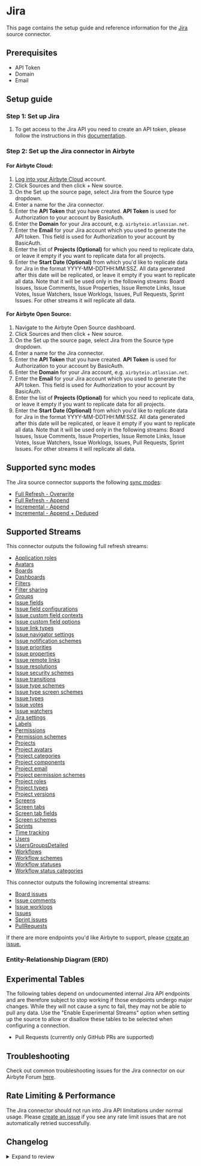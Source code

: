 # Jira

<HideInUI>

This page contains the setup guide and reference information for the [Jira](https://developer.atlassian.com/cloud/jira/platform/) source connector.

</HideInUI>

## Prerequisites

- API Token
- Domain
- Email

## Setup guide

### Step 1: Set up Jira

1. To get access to the Jira API you need to create an API token, please follow the instructions in this [documentation](https://support.atlassian.com/atlassian-account/docs/manage-api-tokens-for-your-atlassian-account/).

### Step 2: Set up the Jira connector in Airbyte

<!-- env:cloud -->

#### For Airbyte Cloud:

1. [Log into your Airbyte Cloud](https://cloud.airbyte.com/workspaces) account.
2. Click Sources and then click + New source.
3. On the Set up the source page, select Jira from the Source type dropdown.
4. Enter a name for the Jira connector.
5. Enter the **API Token** that you have created. **API Token** is used for Authorization to your account by BasicAuth.
6. Enter the **Domain** for your Jira account, e.g. `airbyteio.atlassian.net`.
7. Enter the **Email** for your Jira account which you used to generate the API token. This field is used for Authorization to your account by BasicAuth.
8. Enter the list of **Projects (Optional)** for which you need to replicate data, or leave it empty if you want to replicate data for all projects.
9. Enter the **Start Date (Optional)** from which you'd like to replicate data for Jira in the format YYYY-MM-DDTHH:MM:SSZ. All data generated after this date will be replicated, or leave it empty if you want to replicate all data. Note that it will be used only in the following streams: Board Issues, Issue Comments, Issue Properties, Issue Remote Links, Issue Votes, Issue Watchers, Issue Worklogs, Issues, Pull Requests, Sprint Issues. For other streams it will replicate all data.

<!-- /env:cloud -->

<!-- env:oss -->
#### For Airbyte Open Source:

1. Navigate to the Airbyte Open Source dashboard.
2. Click Sources and then click + New source.
3. On the Set up the source page, select Jira from the Source type dropdown.
4. Enter a name for the Jira connector.
5. Enter the **API Token** that you have created. **API Token** is used for Authorization to your account by BasicAuth.
6. Enter the **Domain** for your Jira account, e.g. `airbyteio.atlassian.net`.
7. Enter the **Email** for your Jira account which you used to generate the API token. This field is used for Authorization to your account by BasicAuth.
8. Enter the list of **Projects (Optional)** for which you need to replicate data, or leave it empty if you want to replicate data for all projects.
9. Enter the **Start Date (Optional)** from which you'd like to replicate data for Jira in the format YYYY-MM-DDTHH:MM:SSZ. All data generated after this date will be replicated, or leave it empty if you want to replicate all data. Note that it will be used only in the following streams: Board Issues, Issue Comments, Issue Properties, Issue Remote Links, Issue Votes, Issue Watchers, Issue Worklogs, Issues, Pull Requests, Sprint Issues. For other streams it will replicate all data.

<!-- /env:oss -->

## Supported sync modes

The Jira source connector supports the following [sync modes](https://docs.airbyte.com/cloud/core-concepts/#connection-sync-modes):

- [Full Refresh - Overwrite](https://docs.airbyte.com/understanding-airbyte/connections/full-refresh-overwrite/)
- [Full Refresh - Append](https://docs.airbyte.com/understanding-airbyte/connections/full-refresh-append)
- [Incremental - Append](https://docs.airbyte.com/understanding-airbyte/connections/incremental-append)
- [Incremental - Append + Deduped](https://docs.airbyte.com/understanding-airbyte/connections/incremental-append-deduped)

## Supported Streams

This connector outputs the following full refresh streams:

- [Application roles](https://developer.atlassian.com/cloud/jira/platform/rest/v3/api-group-application-roles/#api-rest-api-3-applicationrole-get)
- [Avatars](https://developer.atlassian.com/cloud/jira/platform/rest/v3/api-group-avatars/#api-rest-api-3-avatar-type-system-get)
- [Boards](https://developer.atlassian.com/cloud/jira/software/rest/api-group-other-operations/#api-agile-1-0-board-get)
- [Dashboards](https://developer.atlassian.com/cloud/jira/platform/rest/v3/api-group-dashboards/#api-rest-api-3-dashboard-get)
- [Filters](https://developer.atlassian.com/cloud/jira/platform/rest/v3/api-group-filters/#api-rest-api-3-filter-search-get)
- [Filter sharing](https://developer.atlassian.com/cloud/jira/platform/rest/v3/api-group-filter-sharing/#api-rest-api-3-filter-id-permission-get)
- [Groups](https://developer.atlassian.com/cloud/jira/platform/rest/v3/api-group-groups/#api-rest-api-3-groups-picker-get)
- [Issue fields](https://developer.atlassian.com/cloud/jira/platform/rest/v3/api-group-issue-fields/#api-rest-api-3-field-get)
- [Issue field configurations](https://developer.atlassian.com/cloud/jira/platform/rest/v3/api-group-issue-field-configurations/#api-rest-api-3-fieldconfiguration-get)
- [Issue custom field contexts](https://developer.atlassian.com/cloud/jira/platform/rest/v3/api-group-issue-custom-field-contexts/#api-rest-api-3-field-fieldid-context-get)
- [Issue custom field options](https://developer.atlassian.com/cloud/jira/platform/rest/v3/api-group-issue-custom-field-options/#api-rest-api-3-field-fieldid-context-contextid-option-get)
- [Issue link types](https://developer.atlassian.com/cloud/jira/platform/rest/v3/api-group-issue-link-types/#api-rest-api-3-issuelinktype-get)
- [Issue navigator settings](https://developer.atlassian.com/cloud/jira/platform/rest/v3/api-group-issue-navigator-settings/#api-rest-api-3-settings-columns-get)
- [Issue notification schemes](https://developer.atlassian.com/cloud/jira/platform/rest/v3/api-group-issue-notification-schemes/#api-rest-api-3-notificationscheme-get)
- [Issue priorities](https://developer.atlassian.com/cloud/jira/platform/rest/v3/api-group-issue-priorities/#api-rest-api-3-priority-get)
- [Issue properties](https://developer.atlassian.com/cloud/jira/platform/rest/v3/api-group-issue-properties/#api-rest-api-3-issue-issueidorkey-properties-propertykey-get)
- [Issue remote links](https://developer.atlassian.com/cloud/jira/platform/rest/v3/api-group-issue-remote-links/#api-rest-api-3-issue-issueidorkey-remotelink-get)
- [Issue resolutions](https://developer.atlassian.com/cloud/jira/platform/rest/v3/api-group-issue-resolutions/#api-rest-api-3-resolution-search-get)
- [Issue security schemes](https://developer.atlassian.com/cloud/jira/platform/rest/v3/api-group-issue-security-schemes/#api-rest-api-3-issuesecurityschemes-get)
- [Issue transitions](https://developer.atlassian.com/cloud/jira/platform/rest/v3/api-group-issues/#api-rest-api-3-issue-issueidorkey-transitions-get)
- [Issue type schemes](https://developer.atlassian.com/cloud/jira/platform/rest/v3/api-group-issue-type-schemes/#api-rest-api-3-issuetypescheme-get)
- [Issue type screen schemes](https://developer.atlassian.com/cloud/jira/platform/rest/v3/api-group-issue-type-screen-schemes/#api-rest-api-3-issuetypescreenscheme-get)
- [Issue types](https://developer.atlassian.com/cloud/jira/platform/rest/v3/api-group-issue-types/#api-group-issue-types)
- [Issue votes](https://developer.atlassian.com/cloud/jira/platform/rest/v3/api-group-issue-votes/#api-group-issue-votes)
- [Issue watchers](https://developer.atlassian.com/cloud/jira/platform/rest/v3/api-group-issue-watchers/#api-rest-api-3-issue-issueidorkey-watchers-get)
- [Jira settings](https://developer.atlassian.com/cloud/jira/platform/rest/v3/api-group-jira-settings/#api-rest-api-3-application-properties-get)
- [Labels](https://developer.atlassian.com/cloud/jira/platform/rest/v3/api-group-labels/#api-rest-api-3-label-get)
- [Permissions](https://developer.atlassian.com/cloud/jira/platform/rest/v3/api-group-permissions/#api-rest-api-3-mypermissions-get)
- [Permission schemes](https://developer.atlassian.com/cloud/jira/platform/rest/v3/api-group-permission-schemes/#api-rest-api-3-permissionscheme-get)
- [Projects](https://developer.atlassian.com/cloud/jira/platform/rest/v3/api-group-projects/#api-rest-api-3-project-search-get)
- [Project avatars](https://developer.atlassian.com/cloud/jira/platform/rest/v3/api-group-project-avatars/#api-rest-api-3-project-projectidorkey-avatars-get)
- [Project categories](https://developer.atlassian.com/cloud/jira/platform/rest/v3/api-group-project-categories/#api-rest-api-3-projectcategory-get)
- [Project components](https://developer.atlassian.com/cloud/jira/platform/rest/v3/api-group-project-components/#api-rest-api-3-project-projectidorkey-component-get)
- [Project email](https://developer.atlassian.com/cloud/jira/platform/rest/v3/api-group-project-email/#api-rest-api-3-project-projectid-email-get)
- [Project permission schemes](https://developer.atlassian.com/cloud/jira/platform/rest/v3/api-group-project-permission-schemes/#api-group-project-permission-schemes)
- [Project roles](https://developer.atlassian.com/cloud/jira/platform/rest/v3/api-group-project-roles#api-rest-api-3-role-get)
- [Project types](https://developer.atlassian.com/cloud/jira/platform/rest/v3/api-group-project-types/#api-rest-api-3-project-type-get)
- [Project versions](https://developer.atlassian.com/cloud/jira/platform/rest/v3/api-group-project-versions/#api-rest-api-3-project-projectidorkey-version-get)
- [Screens](https://developer.atlassian.com/cloud/jira/platform/rest/v3/api-group-screens/#api-rest-api-3-screens-get)
- [Screen tabs](https://developer.atlassian.com/cloud/jira/platform/rest/v3/api-group-screen-tabs/#api-rest-api-3-screens-screenid-tabs-get)
- [Screen tab fields](https://developer.atlassian.com/cloud/jira/platform/rest/v3/api-group-screen-tab-fields/#api-rest-api-3-screens-screenid-tabs-tabid-fields-get)
- [Screen schemes](https://developer.atlassian.com/cloud/jira/platform/rest/v3/api-group-screen-schemes/#api-rest-api-3-screenscheme-get)
- [Sprints](https://developer.atlassian.com/cloud/jira/software/rest/api-group-board/#api-rest-agile-1-0-board-boardid-sprint-get)
- [Time tracking](https://developer.atlassian.com/cloud/jira/platform/rest/v3/api-group-time-tracking/#api-rest-api-3-configuration-timetracking-list-get)
- [Users](https://developer.atlassian.com/cloud/jira/platform/rest/v3/api-group-user-search/#api-rest-api-3-user-search-get)
- [UsersGroupsDetailed](https://developer.atlassian.com/cloud/jira/platform/rest/v3/api-group-users/#api-rest-api-3-user-get)
- [Workflows](https://developer.atlassian.com/cloud/jira/platform/rest/v3/api-group-workflows/#api-rest-api-3-workflow-search-get)
- [Workflow schemes](https://developer.atlassian.com/cloud/jira/platform/rest/v3/api-group-workflow-schemes/#api-rest-api-3-workflowscheme-get)
- [Workflow statuses](https://developer.atlassian.com/cloud/jira/platform/rest/v3/api-group-workflow-statuses/#api-rest-api-3-status-get)
- [Workflow status categories](https://developer.atlassian.com/cloud/jira/platform/rest/v3/api-group-workflow-status-categories/#api-rest-api-3-statuscategory-get)

This connector outputs the following incremental streams:

- [Board issues](https://developer.atlassian.com/cloud/jira/software/rest/api-group-board/#api-rest-agile-1-0-board-boardid-issue-get)
- [Issue comments](https://developer.atlassian.com/cloud/jira/platform/rest/v3/api-group-issue-comments/#api-rest-api-3-issue-issueidorkey-comment-get)
- [Issue worklogs](https://developer.atlassian.com/cloud/jira/platform/rest/v3/api-group-issue-worklogs/#api-rest-api-3-issue-issueidorkey-worklog-get)
- [Issues](https://developer.atlassian.com/cloud/jira/platform/rest/v3/api-group-issue-search/#api-rest-api-3-search-get)
- [Sprint issues](https://developer.atlassian.com/cloud/jira/software/rest/api-group-sprint/#api-rest-agile-1-0-sprint-sprintid-issue-get)
- [PullRequests](https://docs.airbyte.com/integrations/sources/jira#experimental-tables)

If there are more endpoints you'd like Airbyte to support, please [create an issue.](https://github.com/airbytehq/airbyte/issues/new/choose)

### Entity-Relationship Diagram (ERD)
<EntityRelationshipDiagram></EntityRelationshipDiagram>

## Experimental Tables

The following tables depend on undocumented internal Jira API endpoints and are
therefore subject to stop working if those endpoints undergo major changes.
While they will not cause a sync to fail, they may not be able to pull any data.
Use the "Enable Experimental Streams" option when setting up the source to allow
or disallow these tables to be selected when configuring a connection.

- Pull Requests (currently only GitHub PRs are supported)

## Troubleshooting

Check out common troubleshooting issues for the Jira connector on our Airbyte Forum [here](https://github.com/airbytehq/airbyte/discussions).

## Rate Limiting & Performance

The Jira connector should not run into Jira API limitations under normal usage. Please [create an issue](https://github.com/airbytehq/airbyte/issues) if you see any rate limit issues that are not automatically retried successfully.

## Changelog

<details>
  <summary>Expand to review</summary>

| Version | Date       | Pull Request                                               | Subject                                                                                                                                                          |
|:--------|:-----------|:-----------------------------------------------------------|:-----------------------------------------------------------------------------------------------------------------------------------------------------------------|
| 3.3.0   | 2024-10-28 | [38612](https://github.com/airbytehq/airbyte/pull/38612)   | Migrate IssueComments and IssueWorklogs streams to low code                                                                                                      |
| 3.2.1   | 2024-10-12 | [44650](https://github.com/airbytehq/airbyte/pull/44650) | Update dependencies |
| 3.2.0   | 2024-10-10 | [46344](https://github.com/airbytehq/airbyte/pull/46344) | Update CDK v5 |
| 3.1.1   | 2024-08-17 | [44251](https://github.com/airbytehq/airbyte/pull/44251) | Update dependencies |
| 3.1.0   | 2024-08-13 | [39558](https://github.com/airbytehq/airbyte/pull/39558) | Ensure config_error when state has improper format |
| 3.0.14  | 2024-08-12 | [43885](https://github.com/airbytehq/airbyte/pull/43885) | Update dependencies |
| 3.0.13  | 2024-08-10 | [43542](https://github.com/airbytehq/airbyte/pull/43542) | Update dependencies |
| 3.0.12  | 2024-08-03 | [43196](https://github.com/airbytehq/airbyte/pull/43196) | Update dependencies |
| 3.0.11  | 2024-07-27 | [42802](https://github.com/airbytehq/airbyte/pull/42802) | Update dependencies |
| 3.0.10  | 2024-07-20 | [42231](https://github.com/airbytehq/airbyte/pull/42231) | Update dependencies |
| 3.0.9   | 2024-07-13 | [41842](https://github.com/airbytehq/airbyte/pull/41842) | Update dependencies |
| 3.0.8   | 2024-07-10 | [41453](https://github.com/airbytehq/airbyte/pull/41453) | Update dependencies |
| 3.0.7   | 2024-07-09 | [41175](https://github.com/airbytehq/airbyte/pull/41175) | Update dependencies |
| 3.0.6   | 2024-07-06 | [40785](https://github.com/airbytehq/airbyte/pull/40785) | Update dependencies |
| 3.0.5   | 2024-06-27 | [40215](https://github.com/airbytehq/airbyte/pull/40215) | Replaced deprecated AirbyteLogger with logging.Logger |
| 3.0.4   | 2024-06-26 | [40549](https://github.com/airbytehq/airbyte/pull/40549) | Migrate off deprecated auth package |
| 3.0.3   | 2024-06-25 | [40444](https://github.com/airbytehq/airbyte/pull/40444) | Update dependencies |
| 3.0.2   | 2024-06-21 | [40121](https://github.com/airbytehq/airbyte/pull/40121) | Update dependencies |
| 3.0.1   | 2024-06-13 | [39458](https://github.com/airbytehq/airbyte/pull/39458) | Fix skipping custom_field_options entities when schema.items is options |
| 3.0.0   | 2024-06-14 | [39467](https://github.com/airbytehq/airbyte/pull/39467) | Update pk for Workflows stream from Id(object) to entityId, name(string, string) |
| 2.0.3   | 2024-06-10 | [39347](https://github.com/airbytehq/airbyte/pull/39347) | Update state handling for incremental Python streams |
| 2.0.2   | 2024-06-06 | [39310](https://github.com/airbytehq/airbyte/pull/39310) | Fix projects substreams for deleted projects |
| 2.0.1   | 2024-05-20 | [38341](https://github.com/airbytehq/airbyte/pull/38341) | Update CDK authenticator package |
| 2.0.0   | 2024-04-20 | [37374](https://github.com/airbytehq/airbyte/pull/37374) | Migrate to low-code and fix `Project Avatars` stream |
| 1.2.2   | 2024-04-19 | [36646](https://github.com/airbytehq/airbyte/pull/36646) | Updating to 0.80.0 CDK |
| 1.2.1   | 2024-04-12 | [36646](https://github.com/airbytehq/airbyte/pull/36646) | schema descriptions |
| 1.2.0   | 2024-03-19 | [36267](https://github.com/airbytehq/airbyte/pull/36267) | Pin airbyte-cdk version to `^0` |
| 1.1.0   | 2024-02-27 | [35656](https://github.com/airbytehq/airbyte/pull/35656) | Add new fields to streams `board_issues`, `filter_sharing`, `filters`, `issues`, `permission_schemes`, `sprint_issues`, `users_groups_detailed`, and `workflows` |
| 1.0.2   | 2024-02-12 | [35160](https://github.com/airbytehq/airbyte/pull/35160) | Manage dependencies with Poetry. |
| 1.0.1   | 2024-01-24 | [34470](https://github.com/airbytehq/airbyte/pull/34470) | Add state checkpoint interval for all streams |
| 1.0.0   | 2024-01-01 | [33715](https://github.com/airbytehq/airbyte/pull/33715) | Save state for stream `Board Issues` per `board` |
| 0.14.1  | 2023-12-19 | [33625](https://github.com/airbytehq/airbyte/pull/33625) | Skip 404 error |
| 0.14.0  | 2023-12-15 | [33532](https://github.com/airbytehq/airbyte/pull/33532) | Add lookback window |
| 0.13.0  | 2023-12-12 | [33353](https://github.com/airbytehq/airbyte/pull/33353) | Fix check command to check access for all available streams |
| 0.12.0  | 2023-12-01 | [33011](https://github.com/airbytehq/airbyte/pull/33011) | Fix BoardIssues stream; increase number of retries for backoff policy to 10 |
| 0.11.0  | 2023-11-29 | [32927](https://github.com/airbytehq/airbyte/pull/32927) | Fix incremental syncs for stream Issues |
| 0.10.2  | 2023-10-26 | [31896](https://github.com/airbytehq/airbyte/pull/31896) | Provide better guidance when configuring the connector with an invalid domain |
| 0.10.1  | 2023-10-23 | [31702](https://github.com/airbytehq/airbyte/pull/31702) | Base image migration: remove Dockerfile and use the python-connector-base image |
| 0.10.0  | 2023-10-13 | [\#31385](https://github.com/airbytehq/airbyte/pull/31385) | Fixed `aggregatetimeoriginalestimate, timeoriginalestimate` field types for the `Issues` stream schema                                                           |
| 0.9.0   | 2023-09-26 | [\#30688](https://github.com/airbytehq/airbyte/pull/30688) | Added `createdDate` field to sprints schema, Removed `Expand Issues stream` from spec                                                                            |
| 0.8.0   | 2023-09-26 | [\#30755](https://github.com/airbytehq/airbyte/pull/30755) | Add new streams: `Issue custom field options`, `IssueTypes`, `Project Roles`                                                                                     |
| 0.7.2   | 2023-09-19 | [\#30675](https://github.com/airbytehq/airbyte/pull/30675) | Ensure invalid URL does not trigger Sentry alert                                                                                                                 |
| 0.7.1   | 2023-09-19 | [\#30585](https://github.com/airbytehq/airbyte/pull/30585) | Add skip for 404 error in issue properties steam                                                                                                                 |
| 0.7.0   | 2023-09-17 | [\#30532](https://github.com/airbytehq/airbyte/pull/30532) | Add foreign key to stream record where it missing                                                                                                                |
| 0.6.3   | 2023-09-19 | [\#30515](https://github.com/airbytehq/airbyte/pull/30515) | Add transform for invalid date-time format, add 404 handling for check                                                                                           |
| 0.6.2   | 2023-09-19 | [\#30578](https://github.com/airbytehq/airbyte/pull/30578) | Fetch deleted and archived Projects                                                                                                                              |
| 0.6.1   | 2023-09-17 | [\#30550](https://github.com/airbytehq/airbyte/pull/30550) | Update `Issues` expand settings                                                                                                                                  |
| 0.6.0   | 2023-09-17 | [\#30507](https://github.com/airbytehq/airbyte/pull/30507) | Add new stream `IssueTransitions`                                                                                                                                |
| 0.5.0   | 2023-09-14 | [\#29960](https://github.com/airbytehq/airbyte/pull/29960) | Add `boardId` to `sprints` stream                                                                                                                                |
| 0.3.14  | 2023-09-11 | [\#30297](https://github.com/airbytehq/airbyte/pull/30297) | Remove `requests` and `pendulum` from setup dependencies                                                                                                         |
| 0.3.13  | 2023-09-01 | [\#30108](https://github.com/airbytehq/airbyte/pull/30108) | Skip 404 error for stream `IssueWatchers`                                                                                                                        |
| 0.3.12  | 2023-06-01 | [\#26652](https://github.com/airbytehq/airbyte/pull/26652) | Expand on `leads` for `projects` stream                                                                                                                          |
| 0.3.11  | 2023-06-01 | [\#26906](https://github.com/airbytehq/airbyte/pull/26906) | Handle project permissions error                                                                                                                                 |
| 0.3.10  | 2023-05-26 | [\#26652](https://github.com/airbytehq/airbyte/pull/26652) | Fixed bug when `board` doesn't support `sprints`                                                                                                                 |
| 0.3.9   | 2023-05-16 | [\#26114](https://github.com/airbytehq/airbyte/pull/26114) | Update fields info in docs and spec, update to latest airbyte-cdk                                                                                                |
| 0.3.8   | 2023-05-04 | [\#25798](https://github.com/airbytehq/airbyte/pull/25798) | Add sprint info to `sprint_issues` and `sprints` streams for team-managed projects                                                                               |
| 0.3.7   | 2023-04-18 | [\#25275](https://github.com/airbytehq/airbyte/pull/25275) | Add missing types to issues json schema                                                                                                                          |
| 0.3.6   | 2023-04-10 | [\#24636](https://github.com/airbytehq/airbyte/pull/24636) | Removed Connector Domain Pattern from Spec                                                                                                                       |
| 0.3.5   | 2023-04-05 | [\#24890](https://github.com/airbytehq/airbyte/pull/24890) | Fix streams "IssuePropertyKeys", "ScreenTabFields"                                                                                                               |
| 0.3.4   | 2023-02-14 | [\#23006](https://github.com/airbytehq/airbyte/pull/23006) | Remove caching for `Issues` stream                                                                                                                               |
| 0.3.3   | 2023-01-04 | [\#20739](https://github.com/airbytehq/airbyte/pull/20739) | fix: check_connection fails if no projects are defined                                                                                                           |
| 0.3.2   | 2022-12-23 | [\#20859](https://github.com/airbytehq/airbyte/pull/20859) | Fixed pagination for streams `issue_remote_links`, `sprints`                                                                                                     |
| 0.3.1   | 2022-12-14 | [\#20128](https://github.com/airbytehq/airbyte/pull/20128) | Improved code to become beta                                                                                                                                     |
| 0.3.0   | 2022-11-03 | [\#18901](https://github.com/airbytehq/airbyte/pull/18901) | Adds UserGroupsDetailed schema, fix Incremental normalization, add Incremental support for IssueComments, IssueWorklogs                                          |
| 0.2.23  | 2022-10-28 | [\#18505](https://github.com/airbytehq/airbyte/pull/18505) | Correcting `max_results` bug introduced in connector stream                                                                                                      |
| 0.2.22  | 2022-10-03 | [\#16944](https://github.com/airbytehq/airbyte/pull/16944) | Adds support for `max_results` to `users` stream                                                                                                                 |
| 0.2.21  | 2022-07-28 | [\#15135](https://github.com/airbytehq/airbyte/pull/15135) | Adds components to `fields` object on `issues` stream                                                                                                            |
| 0.2.20  | 2022-05-25 | [\#13202](https://github.com/airbytehq/airbyte/pull/13202) | Adds resolutiondate to `fields` object on `issues` stream                                                                                                        |
| 0.2.19  | 2022-05-04 | [\#10835](https://github.com/airbytehq/airbyte/pull/10835) | Change description for array fields                                                                                                                              |
| 0.2.18  | 2021-12-23 | [\#7378](https://github.com/airbytehq/airbyte/pull/7378)   | Adds experimental endpoint Pull Request                                                                                                                          |
| 0.2.17  | 2021-12-23 | [\#9079](https://github.com/airbytehq/airbyte/pull/9079)   | Update schema for `filters` stream + fix fetching `filters` stream                                                                                               |
| 0.2.16  | 2021-12-21 | [\#8999](https://github.com/airbytehq/airbyte/pull/8999)   | Update connector fields title/description                                                                                                                        |
| 0.2.15  | 2021-11-01 | [\#7398](https://github.com/airbytehq/airbyte/pull/7398)   | Add option to render fields in HTML format and fix sprint_issue ids                                                                                              |
| 0.2.14  | 2021-10-27 | [\#7408](https://github.com/airbytehq/airbyte/pull/7408)   | Fix normalization step error. Fix schemas. Fix `acceptance-test-config.yml`. Fix `streams.py`.                                                                   |
| 0.2.13  | 2021-10-20 | [\#7222](https://github.com/airbytehq/airbyte/pull/7222)   | Source Jira: Make recently added configs optional for backwards compatibility                                                                                    |
| 0.2.12  | 2021-10-19 | [\#6621](https://github.com/airbytehq/airbyte/pull/6621)   | Add Board, Epic, and Sprint streams                                                                                                                              |
| 0.2.11  | 2021-09-02 | [\#6523](https://github.com/airbytehq/airbyte/pull/6523)   | Add cache and more streams \(boards and sprints\)                                                                                                                |
| 0.2.9   | 2021-07-28 | [\#5426](https://github.com/airbytehq/airbyte/pull/5426)   | Changed cursor field from fields.created to fields.updated for Issues stream. Made Issues worklogs stream full refresh.                                          |
| 0.2.8   | 2021-07-28 | [\#4947](https://github.com/airbytehq/airbyte/pull/4947)   | Source Jira: fixing schemas accordingly to response.                                                                                                             |
| 0.2.7   | 2021-07-19 | [\#4817](https://github.com/airbytehq/airbyte/pull/4817)   | Fixed `labels` schema properties issue.                                                                                                                          |
| 0.2.6   | 2021-06-15 | [\#4113](https://github.com/airbytehq/airbyte/pull/4113)   | Fixed `user` stream with the correct endpoint and query param.                                                                                                   |
| 0.2.5   | 2021-06-09 | [\#3973](https://github.com/airbytehq/airbyte/pull/3973)   | Added `AIRBYTE_ENTRYPOINT` in base Docker image for Kubernetes support.                                                                                          |
| 0.2.4   |            |                                                            | Implementing base_read acceptance test dived by stream groups.                                                                                                   |
| 0.2.3   |            |                                                            | Implementing incremental sync. Migrated to airbyte-cdk. Adding all available entities in Jira Cloud.                                                             |

</details>
